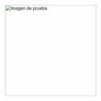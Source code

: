 <!DOCTYPE html>
<html lang="es">
<head>
  <meta charset="UTF-8">
</head>
<body>
  <img src="tequiero/imagen.png" alt="Imagen de prueba" width="300" />
</body>
</html>
